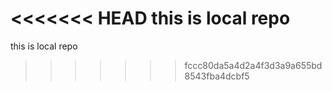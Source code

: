 <<<<<<< HEAD
this is local repo
=======
this is local repo
>>>>>>> fccc80da5a4d2a4f3d3a9a655bd8543fba4dcbf5
